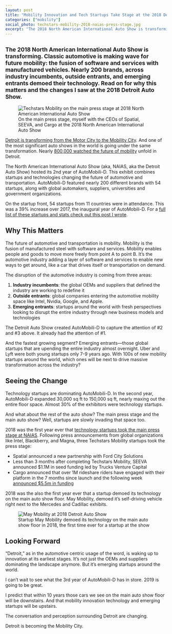 ```yaml
---
layout: post
title: "Mobility Innovation and Tech Startups Take Stage at the 2018 Detroit Auto Show"
categories: ["mobility"]
social_photo: techstars-mobility-2018-naias-press-stage.jpg
excerpt: "The 2018 North American International Auto Show is transforming. Classic automotive is making wave for future mobility: the fusion of software and services with manufactured vehicles. Nearly 200 brands, across industry incumbents, outside entrants, and emerging entrants demoed their technology. Read on for why this matters and the changes I saw at the 2018 Detroit Auto Show."
---
```


<h2 class="sub-title"><small>The 2018 North American International Auto Show is transforming. Classic automotive is making wave for future mobility: the fusion of software and services with manufactured vehicles. Nearly 200 brands, across industry incumbents, outside entrants, and emerging entrants demoed their technology. Read on for why this matters and the changes I saw at the 2018 Detroit Auto Show.</small></h2>

<figure class="wide">
<img src="{% asset techstars-mobility-2018-naias-press-stage.jpg @path %}" alt="Techstars Mobility on the main press stage at 2018 North American International Auto Show">
<figcaption>On the main press stage, myself with the CEOs of Spatial, SEEVA, and Cargo at the 2018 North American International Auto Show</figcaption>
</figure>

[Detroit is transforming from the Motor City to the Mobility City](https://tedserbinski.com/detroit/detroits-ascent-to-become-the-mobility-city/). And one of the most significant auto shows in the world is going under the same transformation. Nearly [800,000 watched the future of mobility](https://naias.com/press/news/800000-watch-future-mobility-industry-unfold-2018-naias/) unfold in Detroit.

The North American International Auto Show (aka, NAIAS, aka the Detroit Auto Show) hosted its 2nd year of AutoMobili-D. This exhibit combines startups and technologies changing the future of automotive and transportation. AutoMobili-D featured nearly 200 different brands with 54 startups, along with global automakers, suppliers, universities and government organizations.

On the startup front, 54 startups from 11 countries were in attendance. This was a 39% increase over 2017, the inaugural year of AutoMobili-D. For a [full list of these startups and stats check out this post I wrote](https://tedserbinski.com/mobility/the-57-mobility-startups-coming-to-automobili-d-2018/).

## Why This Matters

The future of automotive and transportation is mobility. Mobility is the fusion of manufactured steel with software and services. Mobility enables people and goods to move more freely from point A to point B. It’s the automotive industry adding a layer of software and services to enable new ways to get around, like a car that drives itself or transportation on demand.

The disruption of the automotive industry is coming from three areas:
1. **Industry incumbents**: the global OEMs and suppliers that defined the industry are working to redefine it
2. **Outside entrants**: global companies entering the automotive mobility space like Intel, Nvidia, Google, and Apple.
3. **Emerging entrants**: startups around the world with fresh perspectives looking to disrupt the entire industry through new business models and technologies


The Detroit Auto Show created AutoMobili-D to capture the attention of #2 and #3 above. It already had the attention of #1.

And the fastest growing segment? Emerging entrants—those global startups that are upending the entire industry almost overnight. Uber and Lyft were both young startups only 7-9 years ago. With 100s of new mobility startups around the world, which ones will be next to drive massive transformation across the industry?

## Seeing the Change

Technology startups are dominating AutoMobili-D. In the second year, AutoMobili-D expanded 30,000 sq ft to 150,000 sq ft, nearly maxing out the entire floor space. Almost 30% of the exhibitors were technology startups.

And what about the rest of the auto show? The main press stage and the main auto show? Well, startups are slowly invading that space too.

2018 was the first year ever that [technology startups took the main press stage at NAIAS](https://tedserbinski.com/mobility/techstars-mobility-and-3-portfolio-companies-make-history-at-north-american-international-auto-show/). Following press announcements from global organizations like Intel, Blackberry, and Magna, three Techstars Mobility startups took the press stage:
- Spatial announced a new partnership with Ford City Solutions
- Less than 3 months after completing Techstars Mobility, SEEVA announced $1.1M in seed funding led by Trucks Venture Capital
- Cargo announced that over 1M rideshare riders have engaged with their platform in the 7 months since launch and the following week [announced $5.5m in funding](https://www.forbes.com/sites/bizcarson/2018/01/22/cargo-snack-box-uber-lyft/#15cddef41c49)

2018 was the also the first year ever that a startup demoed its technology on the main auto show floor. May Mobility, demoed it’s self-driving vehicle right next to the Mercedes and Cadillac exhibits.


<figure class="wide">
<img src="{% asset may-mobility-2018-detroit-auto-show.jpg @path %}" alt="May Mobility at 2018 Detroit Auto Show">
<figcaption>Startup May Mobility demoed its technology on the main auto show floor in 2018, the first time ever for a startup at the show</figcaption>
</figure>



## Looking Forward
“Detroit,” as in the automotive centric usage of the word, is waking up to innovation at its earliest stages. It’s not just the OEMs and suppliers dominating the landscape anymore. But it’s emerging startups around the world.

I can’t wait to see what the 3rd year of AutoMobili-D has in store. 2019 is going to be great.

I predict that within 10 years those cars we see on the main auto show floor will be downstairs. And that mobility innovation technology and emerging startups will be upstairs.

The conversation and perception surrounding Detroit are changing.

Detroit is becoming the Mobility City.
